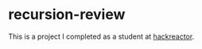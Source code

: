 # recursion-review
This is a project I completed as a student at [hackreactor](http://hackreactor.com).
